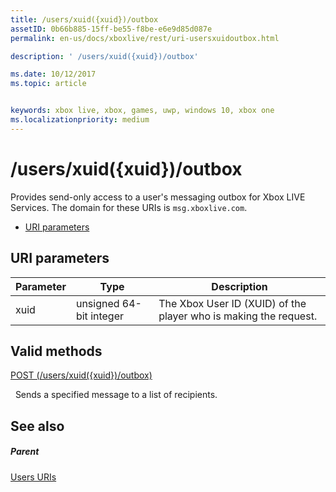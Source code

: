 ```yaml
---
title: /users/xuid({xuid})/outbox
assetID: 0b66b885-15ff-be55-f8be-e6e9d85d087e
permalink: en-us/docs/xboxlive/rest/uri-usersxuidoutbox.html

description: ' /users/xuid({xuid})/outbox'

ms.date: 10/12/2017
ms.topic: article


keywords: xbox live, xbox, games, uwp, windows 10, xbox one
ms.localizationpriority: medium
---
```



# /users/xuid({xuid})/outbox
Provides send-only access to a user's messaging outbox for Xbox LIVE Services. 
The domain for these URIs is `msg.xboxlive.com`.
 
  * [URI parameters](#ID4EV)
 
<a id="ID4EV"></a>

 
## URI parameters 
 
| Parameter| Type| Description| 
| --- | --- | --- | 
| xuid | unsigned 64-bit integer | The Xbox User ID (XUID) of the player who is making the request. | 
  
<a id="ID4EXB"></a>

 
## Valid methods 

[POST (/users/xuid({xuid})/outbox)](uri-usersxuidoutboxpost.md)

&nbsp;&nbsp;Sends a specified message to a list of recipients. 
 
<a id="ID4EFC"></a>

 
## See also
 
<a id="ID4EHC"></a>

 
##### Parent  

[Users URIs](atoc-reference-users.md)

   